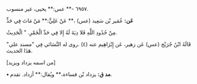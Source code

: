 ٦٩٥٧ -** عس:** يحيى، غير منسوب.

**عَن:** عُمَير بْن سَعِيد (عس) ،** عَنْ عَلِيٍّ:** مَنْ مَاتَ فِي حَدٍّ

مِنْ حُدُودِ اللَّهِ فَلا دِيَةَ لَهُ إِلا فِي حَدِّ الْخَمْرِ. " الْحَدِيثُ.

قَالَهُ ابْنُ جُرَيْج (عس) عَن زهير، عَن إِبْرَاهِيم عنه (٤) .روى له النَّسَائي فِي "مسند علي" هَذَا الحديث.

[من اسمه يزداد ويزيد]

**• مد ق:** يزداد بْن فساءة،** ويُقال:** أزداد. تقدم.